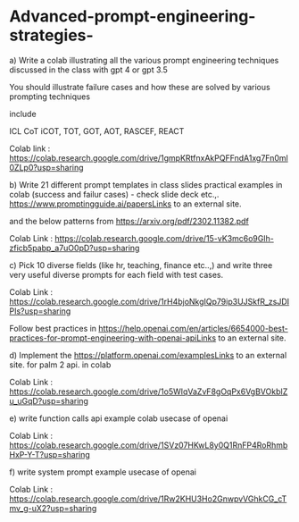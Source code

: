 # Advanced-prompt-engineering-strategies-

a) Write a colab illustrating all the various prompt engineering techniques discussed in the class with gpt 4 or gpt 3.5

You should illustrate failure cases and how these are solved by various prompting techniques

include

ICL CoT iCOT, TOT, GOT, AOT, RASCEF, REACT

Colab link : https://colab.research.google.com/drive/1gmpKRtfnxAkPQFFndA1xg7Fn0ml0ZLp0?usp=sharing

b) Write 21 different prompt templates in class slides practical examples in colab (success and failur cases) - check slide deck etc.,. https://www.promptingguide.ai/papersLinks to an external site.

and the below patterns from https://arxiv.org/pdf/2302.11382.pdf

Colab Link : https://colab.research.google.com/drive/15-vK3mc6o9Glh-zficb5pabp_a7uO0pD?usp=sharing

c) Pick 10 diverse fields (like hr, teaching, finance etc..,) and write three very useful diverse prompts for each field with test cases.

Colab Link : https://colab.research.google.com/drive/1rH4bjoNkgIQp79ip3UJSkfR_zsJDIPIs?usp=sharing

Follow best practices in https://help.openai.com/en/articles/6654000-best-practices-for-prompt-engineering-with-openai-apiLinks to an external site.

d) Implement the https://platform.openai.com/examplesLinks to an external site. for palm 2 api. in colab

Colab Link : https://colab.research.google.com/drive/1o5WIqVaZvF8gOqPx6VgBVOkbIZu_uGqD?usp=sharing

e) write function calls api example colab usecase of openai

Colab Link : https://colab.research.google.com/drive/1SVz07HKwL8y0Q1RnFP4RoRhmbHxP-Y-T?usp=sharing

f) write system prompt example usecase of openai

Colab Link : https://colab.research.google.com/drive/1Rw2KHU3Ho2GnwpvVGhkCG_cTmv_g-uX2?usp=sharing
